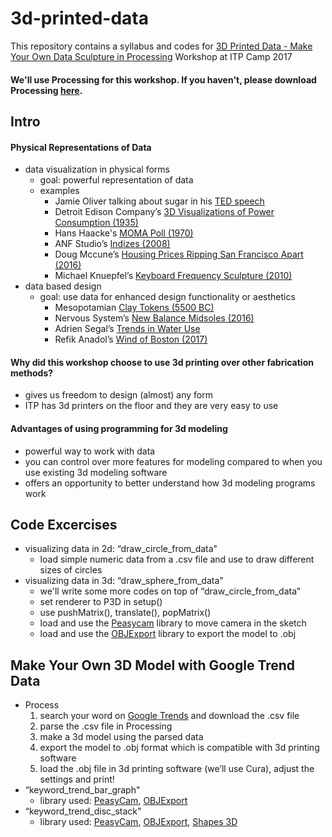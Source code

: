 # 3d-printed-data
This repository contains a syllabus and codes for [3D Printed Data - Make Your Own Data Sculpture in Processing](https://itp.nyu.edu/camp2017/session/31) Workshop at ITP Camp 2017

#### We'll use Processing for this workshop. If you haven't, please download Processing [here](https://processing.org/download/).

## Intro

#### Physical Representations of Data
- data visualization in physical forms
  - goal: powerful representation of data
  - examples
    - Jamie Oliver talking about sugar in his [TED speech](https://www.youtube.com/watch?v=fzMXgnTN2w4)
    - Detroit Edison Company’s [3D Visualizations of Power Consumption (1935)](http://dataphys.org/list/electricity-power-demand/)
    - Hans Haacke's [MOMA Poll (1970)](http://www.arts.ucsb.edu/faculty/budgett/algorithmic_art/haacke.html)
    - ANF Studio’s [Indizes (2008)](http://anf.nu/indizes/)
    - Doug Mccune’s [Housing Prices Ripping San Francisco Apart (2016)](http://dougmccune.com/blog/2016/07/21/sculpture-of-housing-prices-ripping-san-francisco-apart/)
    - Michael Knuepfel’s [Keyboard Frequency Sculpture (2010)](https://vimeo.com/20277306)
- data based design
  - goal: use data for enhanced design functionality or aesthetics
    - Mesopotamian [Clay Tokens (5500 BC)](http://dataphys.org/list/mesopotamian-clay-tokens/)
    - Nervous System’s [New Balance Midsoles (2016)](http://n-e-r-v-o-u-s.com/projects/albums/new-balance-midsoles/)
    - Adrien Segal’s [Trends in Water Use](https://www.adriensegal.com/trends-in-water-use)
    - Refik Anadol’s [Wind of Boston (2017)](http://www.refikanadol.com/works/wind-of-boston-data-paintings/)

#### Why did this workshop choose to use 3d printing over other fabrication methods?
- gives us freedom to design (almost) any form
- ITP has 3d printers on the floor and they are very easy to use

#### Advantages of using programming for 3d modeling
- powerful way to work with data
- you can control over more features for modeling compared to when you use existing 3d modeling software
- offers an opportunity to better understand how 3d modeling programs work

## Code Excercises
- visualizing data in 2d: “draw_circle_from_data"
  - load simple numeric data from a .csv file and use to draw different sizes of circles
- visualizing data in 3d: “draw_sphere_from_data"
  - we'll write some more codes on top of “draw_circle_from_data”
  - set renderer to P3D in setup()
  - use pushMatrix(), translate(), popMatrix()
  - load and use the [Peasycam](http://mrfeinberg.com/peasycam/) library to move camera in the sketch
  - load and use the [OBJExport](http://n-e-r-v-o-u-s.com/tools/obj/) library to export the model to .obj

## Make Your Own 3D Model with Google Trend Data
- Process
  1. search your word on [Google Trends](https://trends.google.com/trends/) and download the .csv file
  2. parse the .csv file in Processing
  3. make a 3d model using the parsed data
  4. export the model to .obj format which is compatible with 3d printing software
  5. load the .obj file in 3d printing software (we’ll use Cura), adjust the settings and print!
- “keyword_trend_bar_graph"
    - library used: [PeasyCam](http://mrfeinberg.com/peasycam/), [OBJExport](http://n-e-r-v-o-u-s.com/tools/obj/)
- “keyword_trend_disc_stack"
    - library used: [PeasyCam](http://mrfeinberg.com/peasycam/), [OBJExport](http://n-e-r-v-o-u-s.com/tools/obj/), [Shapes 3D](http://www.lagers.org.uk/s3d4p/ref/index.html)
    
 
